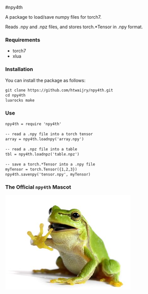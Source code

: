 #npy4th

A package to load/save numpy files for torch7.

Reads .npy and .npz files, and stores torch.*Tensor in .npy format.

### Requirements
* torch7 
* xlua

### Installation
You can install the package as follows:

```
git clone https://github.com/htwaijry/npy4th.git
cd npy4th
luarocks make
```

### Use
```
npy4th = require 'npy4th'

-- read a .npy file into a torch tensor
array = npy4th.loadnpy('array.npy')

-- read a .npz file into a table
tbl = npy4th.loadnpz('table.npz')

-- save a torch.*Tensor into a .npy file
myTensor = torch.Tensor({1,2,3})
npy4th.savenpy('tensor.npy', myTensor)
```

### The Official `npy4th` Mascot
![example-documentation.jpg](example-documentation.jpg)
